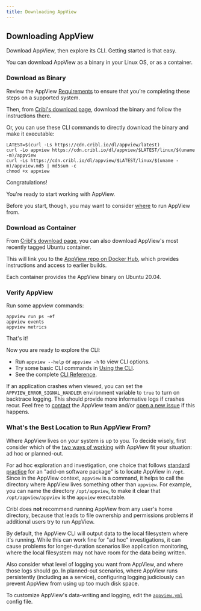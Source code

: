 ```yaml
---
title: Downloading AppView
---
```


## Downloading AppView

Download AppView, then explore its CLI. Getting started is that easy.

You can download AppView as a binary in your Linux OS, or as a container.

### Download as Binary

Review the AppView [Requirements](/docs/requirements) to ensure that you’re completing these steps on a supported system. 

Then, from [Cribl's download page](https://cribl.io/download/#tab-1), download the binary and follow the instructions there.

Or, you can use these CLI commands to directly download the binary and make it executable:

```
LATEST=$(curl -Ls https://cdn.cribl.io/dl/appview/latest)
curl -Lo appview https://cdn.cribl.io/dl/appview/$LATEST/linux/$(uname -m)/appview
curl -Ls https://cdn.cribl.io/dl/appview/$LATEST/linux/$(uname -m)/appview.md5 | md5sum -c 
chmod +x appview
```

Congratulations! 

You're ready to start working with AppView.

Before you start, though, you may want to consider [where](#where-from) to run AppView from.

### Download as Container

From [Cribl's download page](https://cribl.io/download/#tab-1), you can also download AppView's most recently tagged Ubuntu container.

This will link you to the [AppView repo on Docker Hub](https://hub.docker.com/r/cribl/appview), which provides instructions and access to earlier builds.

Each container provides the AppView binary on Ubuntu 20.04.

### Verify AppView

Run some appview commands:

```
appview run ps -ef
appview events
appview metrics
```

That's it!

Now you are ready to explore the CLI:

- Run `appview --help` or `appview -h` to view CLI options.
- Try some basic CLI commands in [Using the CLI](/docs/cli-using).
- See the complete [CLI Reference](/docs/cli-reference).

If an application crashes when viewed, you can set the `APPVIEW_ERROR_SIGNAL_HANDLER` environment variable to `true` to turn on backtrace logging. This should provide more informative logs if crashes recur. Feel free to [contact](/docs/community) the AppView team and/or [open a new issue](https://github.com/criblio/appview/issues) if this happens.

<span id="where-from"> </span>

### What's the Best Location to Run AppView From?

Where AppView lives on your system is up to you. To decide wisely, first consider which of the [two ways of working](/docs/working-with) with AppView fit your situation: ad hoc or planned-out.

For ad hoc exploration and investigation, one choice that follows [standard practice](https://en.wikipedia.org/wiki/Filesystem_Hierarchy_Standard) for an "add-on software package" is to locate AppView in `/opt`. Since in the AppView context, `appview` is a command, it helps to call the directory where AppView lives something other than `appview`. For example, you can name the directory `/opt/appview`, to make it clear that `/opt/appview/appview` is the `appview` executable.

Cribl does **not** recommend running AppView from any user's home directory, because that leads to file ownership and permissions problems if additional users try to run AppView.

By default, the AppView CLI will output data to the local filesystem where it's running. While this can work fine for "ad hoc" investigations, it can cause problems for longer-duration scenarios like application monitoring, where the local filesystem may not have room for the data being written. 

Also consider what level of logging you want from AppView, and where those logs should go. In planned-out scenarios, where AppView runs persistently (including as a service), configuring logging judiciously can prevent AppView from using up too much disk space. 

To customize AppView's data-writing and logging, edit the [`appview.yml`](/docs/config-file) config file.

